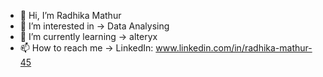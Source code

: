 - 👋 Hi, I’m Radhika Mathur
- 👀 I’m interested in -> Data Analysing 
- 🌱 I’m currently learning -> alteryx 
- 📫 How to reach me -> LinkedIn: www.linkedin.com/in/radhika-mathur-45


